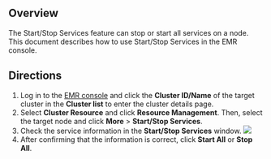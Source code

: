 ## Overview
The Start/Stop Services feature can stop or start all services on a node. This document describes how to use Start/Stop Services in the EMR console.

## Directions
1. 	Log in to the [EMR console](https://console.cloud.tencent.com/emr) and click the **Cluster ID/Name** of the target cluster in the **Cluster list** to enter the cluster details page.
2. Select **Cluster Resource** and click **Resource Management**. Then, select the target node and click **More** > **Start/Stop Services**.
3. 	Check the service information in the **Start/Stop Services** window.
 ![](https://main.qcloudimg.com/raw/86175e6f9f3f42d574738c524a1b999c.png)
4. After confirming that the information is correct, click **Start All** or **Stop All**. 
